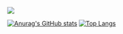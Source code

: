 <img src="https://capsule-render.vercel.app/api?type=waving&color=auto&height=200&section=header&text=DSYOUN&fontSize=50%&animation=fadeIn" />

[![Anurag's GitHub stats](https://github-readme-stats.vercel.app/api?username=hyenolf)](https://github.com/anuraghazra/github-readme-stats)
[![Top Langs](https://github-readme-stats.vercel.app/api/top-langs/?username=hyenolf)](https://github.com/anuraghazra/github-readme-stats)
